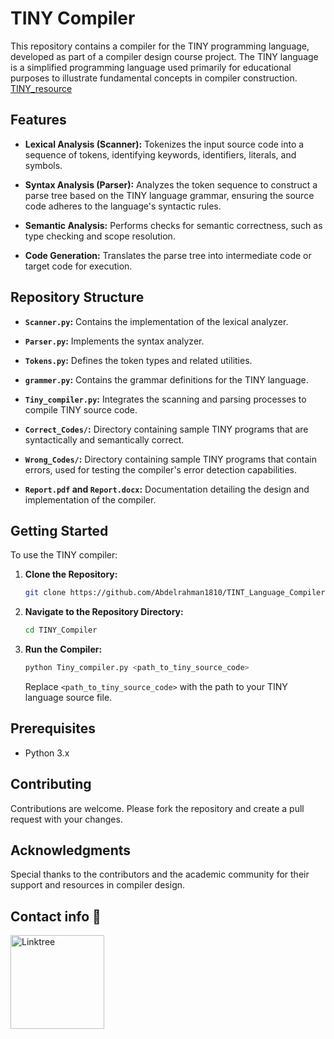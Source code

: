 # TINY Compiler

This repository contains a compiler for the TINY programming language, developed as part of a compiler design course project. The TINY language is a simplified programming language used primarily for educational purposes to illustrate fundamental concepts in compiler construction. [TINY_resource](https://a7medayman6.github.io/Tiny-Compiler/?utm_source=chatgpt.com)

## Features

- **Lexical Analysis (Scanner):** Tokenizes the input source code into a sequence of tokens, identifying keywords, identifiers, literals, and symbols.

- **Syntax Analysis (Parser):** Analyzes the token sequence to construct a parse tree based on the TINY language grammar, ensuring the source code adheres to the language's syntactic rules.

- **Semantic Analysis:** Performs checks for semantic correctness, such as type checking and scope resolution.

- **Code Generation:** Translates the parse tree into intermediate code or target code for execution.

## Repository Structure

- **`Scanner.py`:** Contains the implementation of the lexical analyzer.

- **`Parser.py`:** Implements the syntax analyzer.

- **`Tokens.py`:** Defines the token types and related utilities.

- **`grammer.py`:** Contains the grammar definitions for the TINY language.

- **`Tiny_compiler.py`:** Integrates the scanning and parsing processes to compile TINY source code.

- **`Correct_Codes/`:** Directory containing sample TINY programs that are syntactically and semantically correct.

- **`Wrong_Codes/`:** Directory containing sample TINY programs that contain errors, used for testing the compiler's error detection capabilities.

- **`Report.pdf` and `Report.docx`:** Documentation detailing the design and implementation of the compiler.

## Getting Started

To use the TINY compiler:

1. **Clone the Repository:**

   ```bash
   git clone https://github.com/Abdelrahman1810/TINT_Language_Compiler.git
   ```


2. **Navigate to the Repository Directory:**

   ```bash
   cd TINY_Compiler
   ```


3. **Run the Compiler:**

   ```bash
   python Tiny_compiler.py <path_to_tiny_source_code>
   ```


   Replace `<path_to_tiny_source_code>` with the path to your TINY language source file.

## Prerequisites

- Python 3.x

## Contributing

Contributions are welcome. Please fork the repository and create a pull request with your changes.

## Acknowledgments

Special thanks to the contributors and the academic community for their support and resources in compiler design. 

## Contact info 💜
<a href="https://linktr.ee/A_Hassanen" target="_blank">
  <img align="left" alt="Linktree" width="150px" src="https://app.ashbyhq.com/api/images/org-theme-wordmark/b3f78683-a307-4014-b236-373f18850e2c/d54b020a-ff53-455a-9d52-c90c0f4f2081.png" />
</a>